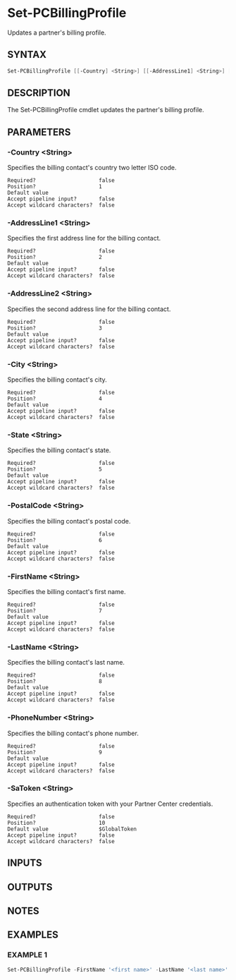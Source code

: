 # Set-PCBillingProfile

Updates a partner's billing profile.

## SYNTAX

```powershell
Set-PCBillingProfile [[-Country] <String>] [[-AddressLine1] <String>] [[-AddressLine2] <String>] [[-City] <String>] [[-State] <String>] [[-PostalCode] <String>] [[-FirstName] <String>] [[-LastName] <String>] [[-PhoneNumber] <String>] [[-SaToken] <String>] [<CommonParameters>]
```

## DESCRIPTION

The Set-PCBillingProfile cmdlet updates the partner's billing profile.

## PARAMETERS

### -Country &lt;String&gt;

Specifies the billing contact's country two letter ISO code.

```
Required?                    false
Position?                    1
Default value
Accept pipeline input?       false
Accept wildcard characters?  false
```

### -AddressLine1 &lt;String&gt;

Specifies the first address line for the billing contact.

```
Required?                    false
Position?                    2
Default value
Accept pipeline input?       false
Accept wildcard characters?  false
```

### -AddressLine2 &lt;String&gt;

Specifies the second address line for the billing contact.

```
Required?                    false
Position?                    3
Default value
Accept pipeline input?       false
Accept wildcard characters?  false
```

### -City &lt;String&gt;

Specifies the billing contact's city.

```
Required?                    false
Position?                    4
Default value
Accept pipeline input?       false
Accept wildcard characters?  false
```

### -State &lt;String&gt;

Specifies the billing contact's state.

```
Required?                    false
Position?                    5
Default value
Accept pipeline input?       false
Accept wildcard characters?  false
```

### -PostalCode &lt;String&gt;

Specifies the billing contact's postal code.

```
Required?                    false
Position?                    6
Default value
Accept pipeline input?       false
Accept wildcard characters?  false
```

### -FirstName &lt;String&gt;

Specifies the billing contact's first name.

```
Required?                    false
Position?                    7
Default value
Accept pipeline input?       false
Accept wildcard characters?  false
```

### -LastName &lt;String&gt;

Specifies the billing contact's last name.

```
Required?                    false
Position?                    8
Default value
Accept pipeline input?       false
Accept wildcard characters?  false
```

### -PhoneNumber &lt;String&gt;

Specifies the billing contact's phone number.

```
Required?                    false
Position?                    9
Default value
Accept pipeline input?       false
Accept wildcard characters?  false
```

### -SaToken &lt;String&gt;

Specifies an authentication token with your Partner Center credentials.

```
Required?                    false
Position?                    10
Default value                $GlobalToken
Accept pipeline input?       false
Accept wildcard characters?  false
```

## INPUTS

## OUTPUTS

## NOTES

## EXAMPLES

### EXAMPLE 1

```powershell
Set-PCBillingProfile -FirstName '<first name>' -LastName '<last name>' -PhoneNumber '<phone number>' -AddressLine1 '<address 1>' -AddressLine2 '<address 2>'
```
